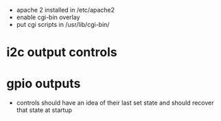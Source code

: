 - apache 2 installed in /etc/apache2
- enable cgi-bin overlay
- put cgi scripts in /usr/lib/cgi-bin/

# i2c output controls
# gpio outputs

- controls should have an idea of their last set state and should recover that state at startup 
